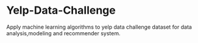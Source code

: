 # Yelp-Data-Challenge
Apply machine learning algorithms to yelp data challenge dataset for data analysis,modeling and recommender system.
